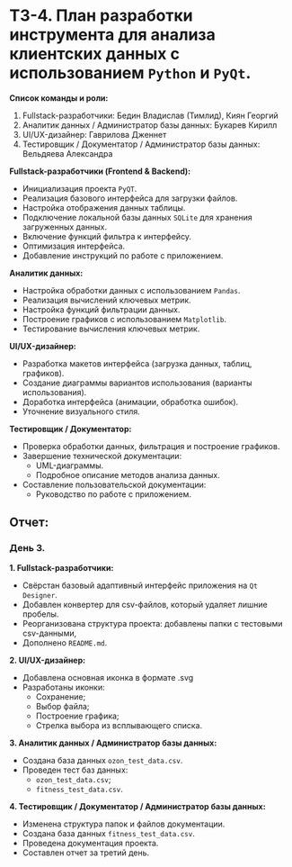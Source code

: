 # ТЗ-4. План разработки инструмента для анализа клиентских данных с использованием `Python` и `PyQt`.

**Список команды и роли:**
1. Fullstack-разработчики: Бедин Владислав (Тимлид), Киян Георгий
2. Аналитик данных / Администратор базы данных: Букарев Кирилл
3. UI/UX-дизайнер: Гаврилова Дженнет
4. Тестировщик / Документатор / Администратор базы данных: Вельдяева Александра

**Fullstack-разработчики (Frontend & Backend):**
  * Инициализация проекта `PyQT`.
  * Реализация базового интерфейса для загрузки файлов.
  * Настройка отображения данных таблицы.
  * Подключение локальной базы данных `SQLite` для хранения загруженных данных.
  * Включение функций фильтра к интерфейсу.
  * Оптимизация интерфейса.
  * Добавление инструкций по работе с приложением.

**Аналитик данных:**
  * Настройка обработки данных с использованием `Pandas`.
  * Реализация вычислений ключевых метрик.
  * Настройка функций фильтрации данных.
  * Построение графиков с использованием `Matplotlib`.
  * Тестирование вычисления ключевых метрик.

**UI/UX-дизайнер:**
  * Разработка макетов интерфейса (загрузка данных, таблиц, графиков).
  * Создание диаграммы вариантов использования (варианты использования).
  * Доработка интерфейса (анимации, обработка ошибок).
  * Уточнение визуального стиля.

**Тестировщик / Документатор:**
  * Проверка обработки данных, фильтрация и построение графиков.
  * Завершение технической документации:
    * UML-диаграммы.
    * Подробное описание методов анализа данных.
  * Составление пользовательской документации:
    * Руководство по работе с приложением.



## Отчет: 

### День 3.
**1. Fullstack-разработчики:**
  * Свёрстан базовый адаптивный интерфейс приложения на `Qt Designer`.
  * Добавлен конвертер для csv-файлов, который удаляет лишние пробелы.
  * Реорганизована структура проекта: добавлены папки с тестовыми csv-данными,
  * Дополнено `README.md`.
     
**2. UI/UX-дизайнер:**
  * Добавлена основная иконка в формате .svg
  * Разработаны иконки:
    * Сохранение;
    * Выбор файла;
    * Построение графика;
    * Стрелка выбора из всплывающего списка.
     
**3. Аналитик данных / Администратор базы данных:**
  * Создана база данных `ozon_test_data.csv`.
  * Проведен тест баз данных:
    * `ozon_test_data.csv`;
    * `fitness_test_data.csv`.
     
**4. Тестировщик / Документатор / Администратор базы данных:**
  * Изменена структура папок и файлов документации.
  * Создана база данных `fitness_test_data.csv`.
  * Проведена документация проекта.
  * Составлен отчет за третий день.

